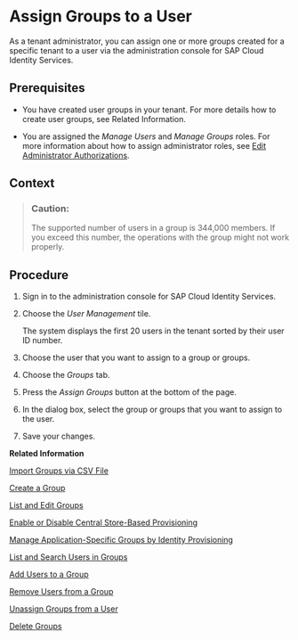 <!-- loiobfdeb9c00bf14f6d9f5dbd9603c96996 -->

# Assign Groups to a User

As a tenant administrator, you can assign one or more groups created for a specific tenant to a user via the administration console for SAP Cloud Identity Services.



## Prerequisites

-   You have created user groups in your tenant. For more details how to create user groups, see Related Information.

-   You are assigned the *Manage Users* and *Manage Groups* roles. For more information about how to assign administrator roles, see [Edit Administrator Authorizations](edit-administrator-authorizations-86ee374.md).




<a name="loiobfdeb9c00bf14f6d9f5dbd9603c96996__context_lf3_y2k_d2c"/>

## Context

> ### Caution:  
> The supported number of users in a group is 344,000 members. If you exceed this number, the operations with the group might not work properly.



## Procedure

1.  Sign in to the administration console for SAP Cloud Identity Services.

2.  Choose the *User Management* tile.

    The system displays the first 20 users in the tenant sorted by their user ID number.

3.  Choose the user that you want to assign to a group or groups.



4.  Choose the *Groups* tab.

5.  Press the *Assign Groups* button at the bottom of the page.

6.  In the dialog box, select the group or groups that you want to assign to the user.

7.  Save your changes.


**Related Information**  


[Import Groups via CSV File](import-groups-via-csv-file-daf96bd.md "As a tenant administrator, you can create new groups or update existing ones with the assigned users, via a CSV file upload.")

[Create a Group](create-a-group-b1b638d.md "As a tenant administrator you can create groups in the tenant to organize users based on common characteristics, authorization, or application via the administration console for SAP Cloud Identity Services.")

[List and Edit Groups](list-and-edit-groups-5e8a55c.md "As a tenant administrator, you can list and edit information about the groups in a tenant in the administration console for SAP Cloud Identity Services.")

[Enable or Disable Central Store-Based Provisioning](enable-or-disable-central-store-based-provisioning-657bbaa.md "You can enable or disable the Central Store-Based Provisioning option in the administration console for SAP Cloud Identity Services.")

[Manage Application-Specific Groups by Identity Provisioning](manage-application-specific-groups-by-identity-provisioning-a9ff3e3.md "By running provisioning jobs, you can create application-specific groups in the Identity Directory of your SAP Cloud Identity Services tenant or Identity Authentication (SCIM API version 2) target system and provision them afterward to target systems of your choice.")

[List and Search Users in Groups](list-and-search-users-in-groups-4ac340a.md "As a tenant administrator, you can list and view information about the users in a group in a tenant in the administration console for SAP Cloud Identity Services.")

[Add Users to a Group](add-users-to-a-group-d2e1a01.md "As a tenant administrator, you can add one or more users created for a specific tenant to a group via the administration console for SAP Cloud Identity Services.")

[Remove Users from a Group](remove-users-from-a-group-301fdb7.md "As a tenant administrator, you can remove one, more than one, or all users added to a group via the administration console for SAP Cloud Identity Services.")

[Unassign Groups from a User](unassign-groups-from-a-user-4353735.md "As a tenant administrator, you can unassign one or more groups that are assigned to a user via the administration console for SAP Cloud Identity Services.")

[Delete Groups](delete-groups-9853912.md "As a tenant administrator, you can delete one or more groups in administration console for SAP Cloud Identity Services.")

